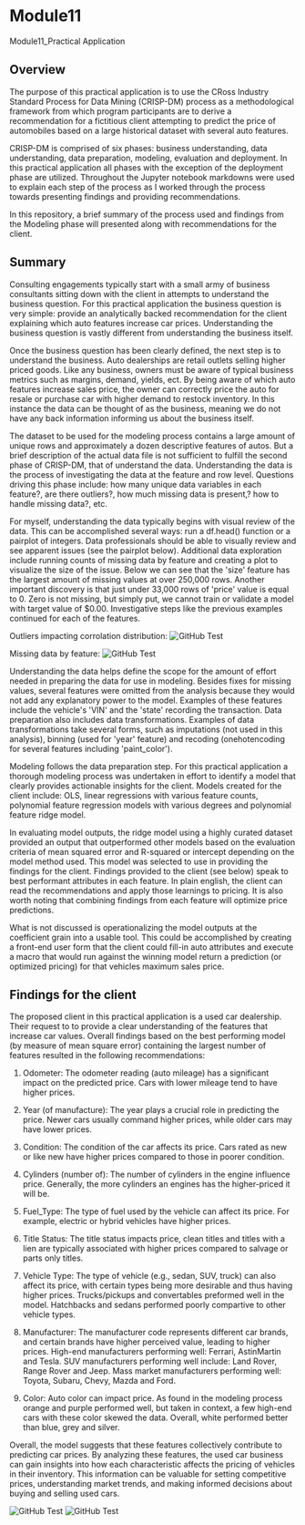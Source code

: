 # Module11
Module11_Practical Application

## Overview
The purpose of this practical application is to use the CRoss Industry Standard Process for Data Mining (CRISP-DM) process as a methodological framework from which program participants are to derive a recommendation for a fictitious client attempting to predict the price of automobiles based on a large historical dataset with several auto features.

CRISP-DM is comprised of six phases: business understanding, data understanding, data preparation, modeling, evaluation and deployment. In this practical application all phases with the exception of the deployment phase are utilized. Throughout the Jupyter notebook markdowns were used to explain each step of the process as I worked through the process towards presenting findings and providing recommendations.

In this repository, a brief summary of the process used and findings from the Modeling phase will presented along with recommendations for the client.

## Summary
Consulting engagements typically start with a small army of business consultants sitting down with the client in attempts to understand the business question. For this practical application the business question is very simple: provide an analytically backed recommendation for the client explaining which auto features increase car prices. Understanding the business question is vastly different from understanding the business itself.

Once the business question has been clearly defined, the next step is to understand the business. Auto dealerships are retail outlets selling higher priced goods. Like any business, owners must be aware of typical business metrics such as margins, demand, yields, ect. By being aware of which auto features increase sales price, the owner can correctly price the auto for resale or purchase car with higher demand to restock inventory. In this instance the data can be thought of as the business, meaning we do not have any back information informing us about the business itself. 

The dataset to be used for the modeling process contains a large amount of unique rows and approximately a dozen descriptive features of autos. But a brief description of the actual data file is not sufficient to fulfill the second phase of CRISP-DM, that of understand the data. Understanding the data is the process of investigating the data at the feature and row level. Questions driving this phase include: how many unique data variables in each feature?, are there outliers?, how much missing data is present,? how to handle missing data?, etc. 

For myself, understanding the data typically begins with visual review of the data. This can be accomplished several ways: run a df.head() function or a pairplot of integers. Data professionals should be able to visually review and see apparent issues (see the pairplot below). Additional data exploration include running counts of missing data by feature and creating a plot to visualize the size of the issue. Below we can see that the 'size' feature has the largest amount of missing values at over 250,000 rows. Another important discovery is that just under 33,000 rows of 'price' value is equal to 0. Zero is not missing, but simply put, we cannot train or validate a model with target value of $0.00. Investigative steps like the previous examples continued for each of the features.

Outliers impacting corrolation distribution:
![GitHub Test](Pairplot_Outliers.png)

Missing data by feature:
![GitHub Test](MissingData.png)

Understanding the data helps define the scope for the amount of effort needed in preparing the data for use in modeling. Besides fixes for missing values, several features were omitted from the analysis because they would not add any explanatory power to the model. Examples of these features include the vehicle's 'VIN' and the 'state' recording the transaction. Data preparation also includes data transformations. Examples of data transformations take several forms, such as imputations (not used in this analysis), binning (used for 'year' feature) and recoding (onehotencoding for several features including 'paint_color').

Modeling follows the data preparation step. For this practical application a thorough modeling process was undertaken in effort to identify a model that clearly provides actionable insights for the client. 
Models created for the client include: OLS, linear regressions with various feature counts, polynomial feature regression models with various degrees and polynomial feature ridge model.  

In evaluating model outputs, the ridge model using a highly curated dataset provided an output that outperformed other models based on the evaluation criteria of mean squared error and R-squared or intercept depending on the model method used. This model was selected to use in providing the findings for the client. Findings provided to the client (see below) speak to best performant attributes in each feature. In plain english, the client can read the recommendations and apply those learnings to pricing. It is also worth noting that combining findings from each feature will optimize price predictions.

What is not discussed is operationalizing the model outputs at the coefficient grain into a usable tool. This could be accomplished by creating a front-end user form that the client could fill-in auto attributes and execute a macro that would run against the winning model return a prediction (or optimized pricing) for that vehicles maximum sales price. 

## Findings for the client
The proposed client in this practical application is a used car dealership. Their request to to provide a clear understanding of the features that increase car values. Overall findings based on the best performing model (by measure of mean square error) containing the largest number of features resulted in the following recommendations:

1. Odometer: The odometer reading (auto mileage) has a significant impact on the predicted price. Cars with lower mileage tend to have higher prices.

2. Year (of manufacture): The year plays a crucial role in predicting the price. Newer cars usually command higher prices, while older cars may have lower prices.

3. Condition: The condition of the car affects its price. Cars rated as new or like new have higher prices compared to those in poorer condition.

4. Cylinders (number of): The number of cylinders in the engine influence price. Generally, the more cylinders an engines has the higher-priced it will be.

5. Fuel_Type: The type of fuel used by the vehicle can affect its price. For example, electric or hybrid vehicles have higher prices.

6. Title Status: The title status impacts price, clean titles and titles with a lien are typically associated with higher prices compared to salvage or parts only titles.

7. Vehicle Type: The type of vehicle (e.g., sedan, SUV, truck) can also affect its price, with certain types being more desirable and thus having higher prices. Trucks/pickups and convertables preformed well in the model. Hatchbacks and sedans performed poorly compartive to other vehicle types.

8. Manufacturer: The manufacturer code represents different car brands, and certain brands have higher perceived value, leading to higher prices. High-end manufacturers performing well: Ferrari, AstinMartin and Tesla. SUV manufacturers performing well include: Land Rover, Range Rover and Jeep. Mass market manufacturers performing well: Toyota, Subaru, Chevy, Mazda and Ford.

9. Color: Auto color can impact price. As found in the modeling process orange and purple performed well, but taken in context, a few high-end cars with these color skewed the data. Overall, white performed better than blue, grey and silver.

Overall, the model suggests that these features collectively contribute to predicting car prices. By analyzing these features, the used car business can gain insights into how each characteristic affects the pricing of vehicles in their inventory. This information can be valuable for setting competitive prices, understanding market trends, and making informed decisions about buying and selling used cars.

![GitHub Test](RidgeModel_Results.png)
![GitHub Test](Ridge_Plot.png)
